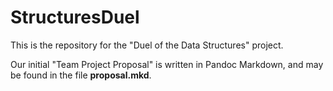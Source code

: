 StructuresDuel
==============

This is the repository for the "Duel of the Data Structures" project.

Our initial "Team Project Proposal" is written in Pandoc Markdown, and may be found in the file **proposal.mkd**.

